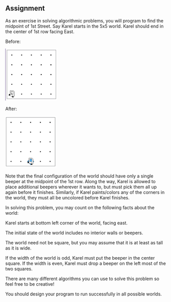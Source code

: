## Assignment
As an exercise in solving algorithmic problems, you will program to find the midpoint of 1st Street. Say Karel starts in the 5x5 world. Karel should end in the center of 1st row facing East.

Before:

![karel](image.png)

After:

![karel](image-1.png)

Note that the final configuration of the world should have only a single beeper at the midpoint of the 1st row. Along the way, Karel is allowed to place additional beepers wherever it wants to, but must pick them all up again before it finishes. Similarly, if Karel paints/colors any of the corners in the world, they must all be uncolored before Karel finishes.

In solving this problem, you may count on the following facts about the world:

Karel starts at bottom left corner of the world, facing east.

The initial state of the world includes no interior walls or beepers.

The world need not be square, but you may assume that it is at least as tall as it is wide.

If the width of the world is odd, Karel must put the beeper in the center square. If the width is even, Karel must drop a beeper on the left most of the two squares.

There are many different algorithms you can use to solve this problem so feel free to be creative!

You should design your program to run successfully in all possible worlds.